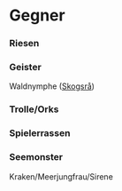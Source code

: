 # Gegner

### Riesen



### Geister 
Waldnymphe ([Skogsrå](https://en.wikipedia.org/wiki/Skogsr%C3%A5))


### Trolle/Orks



### Spielerrassen



### Seemonster

Kraken/Meerjungfrau/Sirene
